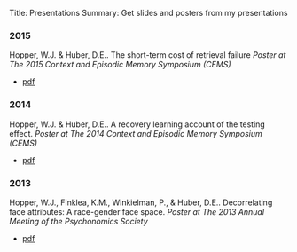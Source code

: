 Title: Presentations
Summary: Get slides and posters from my presentations

### 2015

Hopper, W.J. & Huber, D.E.. The short-term cost of retrieval failure
*Poster at The 2015 Context and Episodic Memory Symposium (CEMS)*

-   [pdf]({filename}/pres/CEMS_2015.pdf)

### 2014

Hopper, W.J. & Huber, D.E.. A recovery learning account of the testing
effect. *Poster at The 2014 Context and Episodic Memory Symposium
(CEMS)*

-   [pdf]({filename}/pres/CEMS_2014.pdf)

### 2013

Hopper, W.J., Finklea, K.M., Winkielman, P., & Huber, D.E..
Decorrelating face attributes: A race-gender face space. *Poster at The
2013 Annual Meeting of the Psychonomics Society*

-   [pdf]({filename}/pres/psychonomics2013_facespace.pdf)
